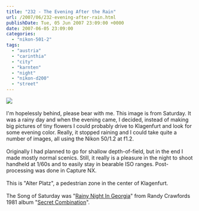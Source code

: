 ```yaml
---
title: "232 - The Evening After the Rain"
url: /2007/06/232-evening-after-rain.html
publishDate: Tue, 05 Jun 2007 23:09:00 +0000
date: 2007-06-05 23:09:00
categories: 
  - "nikon-501-2"
tags: 
  - "austria"
  - "carinthia"
  - "city"
  - "karnten"
  - "night"
  - "nikon-d200"
  - "street"
---
```

<a href="https://d25zfm9zpd7gm5.cloudfront.net/1200x1200/2007/20070602_212940_nx.jpg"><img src="https://d25zfm9zpd7gm5.cloudfront.net/0600x0600/2007/20070602_212940_nx.jpg"/></a><br/><br/>I'm hopelessly behind, please bear with me. This image is from Saturday. It was a rainy day and when the evening came, I decided, instead of making big pictures of tiny flowers I could probably drive to Klagenfurt and look for some evening color. Really, it stopped raining and I could take quite a number of images, all using the Nikon 50/1.2 at f1.2.<br/><br/>Originally I had planned to go for shallow depth-of-field, but in the end I made mostly normal scenics. Still, it really is a pleasure in the night to shoot handheld at 1/60s and to easily stay in bearable ISO ranges. Post-processing was done in Capture NX.<br/><br/>This is "Alter Platz", a pedestrian zone in the center of Klagenfurt.<br/><br/>The Song of Saturday was "<a href="http://www.lyricsfreak.com/r/randy+crawford/rainy+night+in+georiga_20309073.html" target="_blank">Rainy Night In Georgia</a>" from Randy Crawfords 1981 album "<a href="http://www.amazon.com/Secret-Combination-Randy-Crawford/dp/B000002KM8" target="_blank">Secret Combination</a>".
